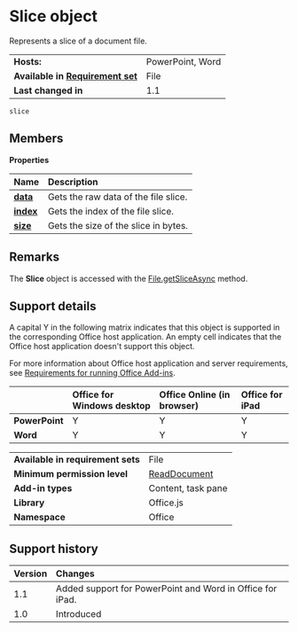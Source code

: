 
# Slice object
Represents a slice of a document file.

|||
|:-----|:-----|
|**Hosts:**|PowerPoint, Word|
|**Available in [Requirement set](http://msdn.microsoft.com/library/6b6702f2-b0a5-46ab-a356-8dda897ca8ae%28Office.15%29.aspx)**|File|
|**Last changed in**|1.1|

```
slice
```


## Members


**Properties**


|**Name**|**Description**|
|:-----|:-----|
|**[data](../../reference/shared/slice.data.md)**|Gets the raw data of the file slice.|
|**[index](../../reference/shared/slice.index.md)**|Gets the index of the file slice.|
|**[size](../../reference/shared/slice.size.md)**|Gets the size of the slice in bytes.|

## Remarks

The  **Slice** object is accessed with the [File.getSliceAsync](../../reference/shared/file.getsliceasync.md) method.


## Support details


A capital Y in the following matrix indicates that this object is supported in the corresponding Office host application. An empty cell indicates that the Office host application doesn't support this object.

For more information about Office host application and server requirements, see [Requirements for running Office Add-ins](http://msdn.microsoft.com/library/67340567-bb9a-498c-96d3-3f52f28c16bc%28Office.15%29.aspx).


||**Office for Windows desktop**|**Office Online (in browser)**|**Office for iPad**|
|:-----|:-----|:-----|:-----|
|**PowerPoint**|Y|Y|Y|
|**Word**|Y|Y|Y|


|||
|:-----|:-----|
|**Available in requirement sets**|File|
|**Minimum permission level**|[ReadDocument](http://msdn.microsoft.com/library/da2efadc-4ebf-45fe-be39-397ac1eb1dbd%28Office.15%29.aspx)|
|**Add-in types**|Content, task pane|
|**Library**|Office.js|
|**Namespace**|Office|

## Support history




|**Version**|**Changes**|
|:-----|:-----|
|1.1|Added support for PowerPoint and Word in Office for iPad.|
|1.0|Introduced|
